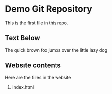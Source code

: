 # Demo Git Repository

This is the first file in this repo.

## Text Below

The quick brown fox jumps over the little lazy dog

## Website contents

Here are the fiiles in the website

1. index.html

